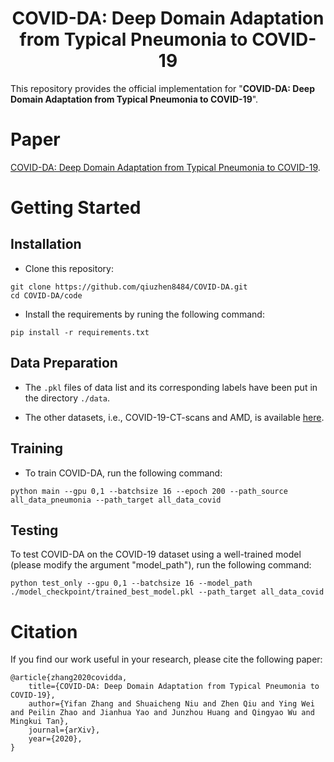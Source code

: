 # <center>COVID-DA: Deep Domain Adaptation from Typical Pneumonia to COVID-19</center>
This repository provides the official implementation for "**COVID-DA: Deep Domain Adaptation from Typical Pneumonia to COVID-19**".

# Paper
[COVID-DA: Deep Domain Adaptation from Typical Pneumonia to COVID-19](https://arxiv.org/abs/2005.01577).

# Getting Started
## Installation
- Clone this repository:
```
git clone https://github.com/qiuzhen8484/COVID-DA.git
cd COVID-DA/code
```

- Install the requirements by runing the following command:
```
pip install -r requirements.txt
```

## Data Preparation
- The `.pkl` files of data list and its corresponding labels have been put in the directory `./data`.

- The other datasets, i.e., COVID-19-CT-scans and AMD, is available [here](https://github.com/qiuzhen8484/TDDA).

## Training
- To train COVID-DA, run the following command:
```
python main --gpu 0,1 --batchsize 16 --epoch 200 --path_source all_data_pneumonia --path_target all_data_covid
```

## Testing 
To test COVID-DA on the COVID-19 dataset using a well-trained model (please modify the argument "model_path"), run the following command:
```
python test_only --gpu 0,1 --batchsize 16 --model_path ./model_checkpoint/trained_best_model.pkl --path_target all_data_covid
```

# Citation
If you find our work useful in your research, please cite the following paper:
```
@article{zhang2020covidda,
    title={COVID-DA: Deep Domain Adaptation from Typical Pneumonia to COVID-19},
    author={Yifan Zhang and Shuaicheng Niu and Zhen Qiu and Ying Wei and Peilin Zhao and Jianhua Yao and Junzhou Huang and Qingyao Wu and Mingkui Tan},
    journal={arXiv},
    year={2020},
}
```
